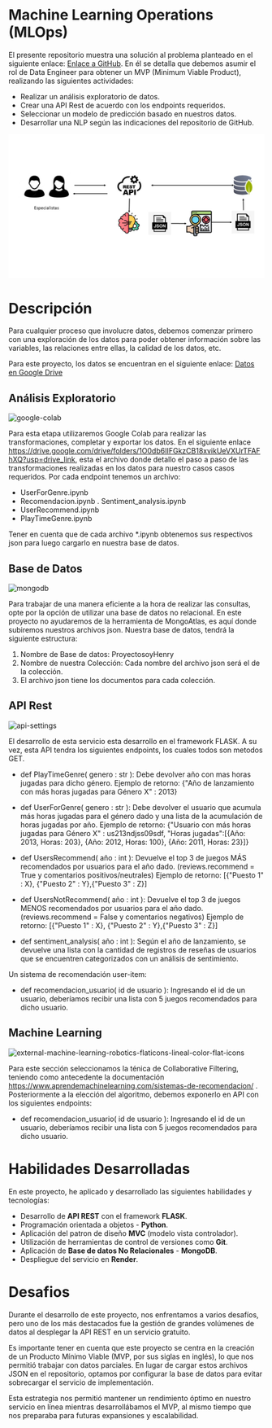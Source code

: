
# Machine Learning Operations (MLOps)

El presente repositorio muestra una solución al problema planteado en el siguiente enlace: [Enlace a GitHub](https://github.com/soyHenry/PI_ML_OPS/tree/FT). En él se detalla que debemos asumir el rol de Data Engineer para obtener un MVP (Minimum Viable Product), realizando las siguientes actividades:
* Realizar un análisis exploratorio de datos.
* Crear una API Rest de acuerdo con los endpoints requeridos.
* Seleccionar un modelo de predicción basado en nuestros datos.
* Desarrollar una NLP según las indicaciones del repositorio de GitHub.

![Flujograma del pryecto](img/p1.jpg)

# Descripción
Para cualquier proceso que involucre datos, debemos comenzar primero con una exploración de los datos para poder obtener información sobre las variables, las relaciones entre ellas, la calidad de los datos, etc.

Para este proyecto, los datos se encuentran en el siguiente enlace:
[Datos en Google Drive](https://drive.google.com/drive/folders/1HqBG2-sUkz_R3h1dZU5F2uAzpRn7BSpj)

## Análisis Exploratorio
<img width="48" height="48" src="https://img.icons8.com/color/48/google-colab.png" alt="google-colab"/>

Para esta etapa utilizaremos Google Colab para realizar las transformaciones, completar y exportar los datos. En el siguiente enlace https://drive.google.com/drive/folders/1O0db6IIFGkzCB18xvikUeVXUrTFAFhXQ?usp=drive_link, esta el archivo donde detallo el paso a paso de las transformaciones realizadas en los datos para nuestro casos casos requeridos. Por cada endpoint tenemos un archivo:
- UserForGenre.ipynb
- Recomendacion.ipynb
. Sentiment_analysis.ipynb
- UserRecommend.ipynb
- PlayTimeGenre.ipynb

Tener en cuenta que de cada archivo *.ipynb obtenemos sus respectivos json para luego cargarlo en nuestra base de datos.

## Base de Datos 
<img width="48" height="48" src="https://img.icons8.com/color/48/mongodb.png" alt="mongodb"/>

Para trabajar de una manera eficiente a la hora de realizar las consultas, opte por la opción de utilizar una base de datos no relacional. 
En este proyecto no ayudaremos de la herramienta de MongoAtlas, es aquí donde subiremos nuestros archivos json.
Nuestra base de datos, tendrá la siguiente estructura:
1. Nombre de Base de datos: ProyectosoyHenry
2. Nombre de nuestra Colección: Cada nombre del archivo json será el de la colección.
3. El archivo json tiene los documentos para cada colección.


## API Rest
<img width="50" height="50" src="https://img.icons8.com/ios-filled/50/api-settings.png" alt="api-settings"/>

El desarrollo de esta servicio esta desarrollo en el framework FLASK. A su vez, esta API tendra los siguientes endpoints, los cuales todos son metodos GET.
* def PlayTimeGenre( genero : str ): Debe devolver año con mas horas jugadas para dicho género.
Ejemplo de retorno: {"Año de lanzamiento con más horas jugadas para Género X" : 2013}

* def UserForGenre( genero : str ): Debe devolver el usuario que acumula más horas jugadas para el género dado y una lista de la acumulación de horas jugadas por año.
Ejemplo de retorno: {"Usuario con más horas jugadas para Género X" : us213ndjss09sdf, "Horas jugadas":[{Año: 2013, Horas: 203}, {Año: 2012, Horas: 100}, {Año: 2011, Horas: 23}]}

* def UsersRecommend( año : int ): Devuelve el top 3 de juegos MÁS recomendados por usuarios para el año dado. (reviews.recommend = True y comentarios positivos/neutrales)
Ejemplo de retorno: [{"Puesto 1" : X}, {"Puesto 2" : Y},{"Puesto 3" : Z}]

* def UsersNotRecommend( año : int ): Devuelve el top 3 de juegos MENOS recomendados por usuarios para el año dado. (reviews.recommend = False y comentarios negativos)
Ejemplo de retorno: [{"Puesto 1" : X}, {"Puesto 2" : Y},{"Puesto 3" : Z}]

* def sentiment_analysis( año : int ): Según el año de lanzamiento, se devuelve una lista con la cantidad de registros de reseñas de usuarios que se encuentren categorizados con un análisis de sentimiento.

Un sistema de recomendación user-item:

* def recomendacion_usuario( id de usuario ): Ingresando el id de un usuario, deberíamos recibir una lista con 5 juegos recomendados para dicho usuario.

## Machine Learning
<img width="64" height="64" src="https://img.icons8.com/external-flaticons-lineal-color-flat-icons/64/external-machine-learning-robotics-flaticons-lineal-color-flat-icons.png" alt="external-machine-learning-robotics-flaticons-lineal-color-flat-icons"/>

Para este sección seleccionamos la ténica de Collaborative Filtering, teniendo como antecedente la documentación https://www.aprendemachinelearning.com/sistemas-de-recomendacion/ .
Posteriormente a la elección del algoritmo, debemos exponerlo en API con los siguientes endpoints:

* def recomendacion_usuario( id de usuario ): Ingresando el id de un usuario, deberíamos recibir una lista con 5 juegos recomendados para dicho usuario.


# Habilidades Desarrolladas
En este proyecto, he aplicado y desarrollado las siguientes habilidades y tecnologías:
* Desarrollo de __API REST__ con el framework __FLASK__.
* Programación orientada a objetos - __Python__.
* Aplicación del patron de diseño __MVC__ (modelo vista controlador).
* Utilización de herramientas de control de versiones como __Git__.
* Aplicación de __Base de datos No Relacionales__ - __MongoDB__.
* Despliegue del servicio en __Render__.


# Desafios

Durante el desarrollo de este proyecto, nos enfrentamos a varios desafíos, pero uno de los más destacados fue la gestión de grandes volúmenes de datos al desplegar la API REST en un servicio gratuito.

Es importante tener en cuenta que este proyecto se centra en la creación de un Producto Mínimo Viable (MVP, por sus siglas en inglés), lo que nos permitió trabajar con datos parciales. En lugar de cargar estos archivos JSON en el repositorio, optamos por configurar la base de datos para evitar sobrecargar el servicio de implementación.

Esta estrategia nos permitió mantener un rendimiento óptimo en nuestro servicio en línea mientras desarrollábamos el MVP, al mismo tiempo que nos preparaba para futuras expansiones y escalabilidad.